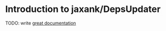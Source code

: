 # Introduction to jaxank/DepsUpdater

TODO: write [great documentation](http://jacobian.org/writing/what-to-write/)
